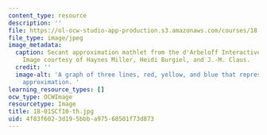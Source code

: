 ```yaml
---
content_type: resource
description: ''
file: https://ol-ocw-studio-app-production.s3.amazonaws.com/courses/18-01sc-single-variable-calculus-fall-2010/4f83f6023d195bbba97568501f73d873_18-01SCf10-th.jpg
file_type: image/jpeg
image_metadata:
  caption: Secant approximation mathlet from the d'Arbeloff Interactive Math Project.
    Image courtesy of Haynes Miller, Heidi Burgiel, and J.-M. Claus.
  credit: ''
  image-alt: 'A graph of three lines, red, yellow, and blue that represent secant
    approximation. '
learning_resource_types: []
ocw_type: OCWImage
resourcetype: Image
title: 18-01SCf10-th.jpg
uid: 4f83f602-3d19-5bbb-a975-68501f73d873
---
```

